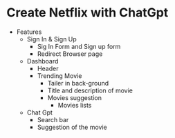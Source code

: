 # Create Netflix with ChatGpt

- Features
    - Sign In & Sign Up
         - Sig In Form and Sign up form
         - Redirect Browser page
    - Dashboard
        - Header
        - Trending Movie
            - Tailer in back-ground
            - Title and description of movie
            - Movies suggestion 
                - Movies lists 
    - Chat Gpt 
        - Search bar
        - Suggestion of the movie

